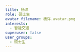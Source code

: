 ```yaml
---
title: 杨洋
role: 硕士生
avatar_filename: 杨洋.avatar.png
interests:
  - 智能交通
superuser: false
user_groups:
  - 硕士生
---
```

